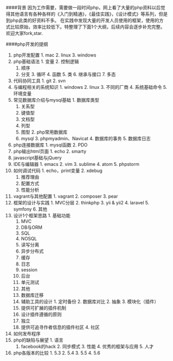 ####背景
  因为工作需要，需要做一段时间php，网上看了大量的php资料以后觉得其他语言有各种各样的《入门到精通》，《最佳实践》，《设计模式》等系列，但是到php此类的好资料不多。
  在实践中发现大量的开发人员使用的框架，使用的方式比较原始，效率比较低下。特整理了下面1个大纲，后续内容会逐步补充完整。欢迎大家fork,star.

####php开发的提纲

  1. php开发配置 
    1. mac
    2. linux
    3. windows
  2. php基础语法
    1. 变量
    2. 控制逻辑
      1. 顺序
      2. 分支
    3. 循环
    4. 函数
    5. 类
    6. 继承与接口
    7. 多态
  3. 代码协同工具
    1. git
    2. svn
  4. 与编程相关的系统知识
    1. windows
    2. linux
    3. 不同的厂商
    4. 系统基础命令
    5. 环境变量
  5. 常见数据库介绍与mysql基础
    1. 数据库类型
      1. 关系型
      2. 键值型
      3. 文档型
      4. 列型
      5. 图型
    2. php常用数据库
      1. mysql
    3. phpmyadmin、Navicat
    4. 数据库的事务
    5. 数据库日志
  6. php连接数据库
    1. mysql函数
    2. PDO
  7. php输出html页面
    1. echo
    2. smarty
  8. javascript基础与jQuery
  9. IDE与编辑器
    1. emacs
    2. vim
    3. sublime
    4. atom
    5. phpstorm
  10. 如何调试代码
    1. echo，print变量
    2. xdebug
      1. 推荐理由
      2. 配置方式
      3. 性能分析
  11. vagrant与其他配置
    1. vagrant
    2. composer
    3. pear
  12. 框架的设计与实践
    1. MVC分层
    2. thinkphp
    3. yii & yii2
    4. laravel
    5. symfony
    6. 其他
  13. 设计1个框架思路
    1. 基础功能
      1. MVC
      2. DB与ORM
        1. SQL
        2. NOSQL
        3. 读写分离
        4. 异步分布式
      3. 缓存
      4. 日志
      5. session
      6. 后台
      7. 单元测试
      8. 其他
        1. 数据库迁移
        2. 辅助工具的设计
          1. 定时备份
          2. 数据库对比
    2. 抽象
    3. 模块化（插件）
      1. 提供可扩展的插件机制
      2. 设计插件遵循的原则
        1. 独立
      3. 提供可追寻作者信息的插件社区
    4. 社区
  14. 如何发布程序
  15. php的缺陷与展望
    1. 语言
      1. facebook的hack
    2. 同步模式
    3. 性能
    4. 优秀的框架与应用
    5. 人才
  16. php各版本的比较
    1. 5.3
    2. 5.4
    3. 5.5
    4. 5.6
